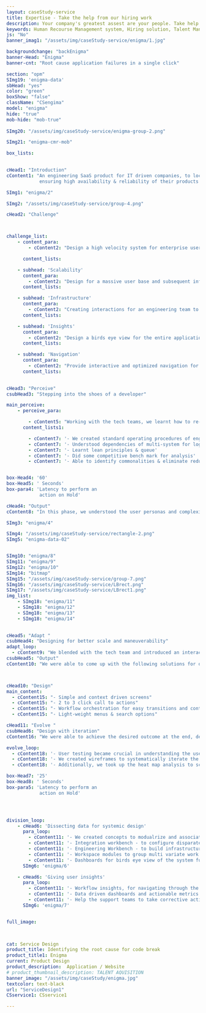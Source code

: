 ```yaml
---
layout: caseStudy-service
title: Expertise - Take the help from our hiring work
description: Your company's greatest assest are your people. Take help our hiring experts to recruit the best desired talents.
keywords: Human Recourse Management system, Hiring solution, Talent Management Software, Application Tracking System, AI-Enabled, Recruitment Management software, recruitment system, Talent CRM, HR Software, Bangalore, India
js: "No"
banner_imag1: "/assets/img/caseStudy-service/enigma/1.jpg"

backgroundchange: "backEnigma"
banner-Head: "Enigma"
banner-cnt: "Root cause application failures in a single click"

section: "opm"
SImg19: 'enigma-data'
sbHead: "yes"
color: "green"
boxShow: "false"
className: "CSengima"
model: "enigma"
hide: "true"
mob-hide: "mob-true"
    
SImg20: "/assets/img/caseStudy-service/enigma-group-2.png"

SImg21: "enigma-cmr-mob"

box_lists:
    

cHead1: "Introduction"
cContent1: "An engineering SaaS product for IT driven companies, to localize, detect & fix errors instantly 
            ensuring high availability & reliability of their products & services to their customers."

SImg1: "enigma/2"

SImg2: "/assets/img/caseStudy-service/group-4.png"

cHead2: "Challenge"



challenge_list:
    - content_para:
        - cContent2: "Design a high velocity system for enterprise users to monitor & action production incidents. We had to consider the following aspects while designing this workload intensive systems:"

      content_lists:

    - subhead: 'Scalability'
      content_para:
        - cContent2: "Design for a massive user base and subsequent influx of terabytes of data and exceptions."
      content_lists:

    - subhead: 'Infrastructure'
      content_para:
        - cContent2: "Creating interactions for an engineering team to map virtual environments to real-time cluster environments."
      content_lists:

    - subhead: 'Insights'
      content_para:
        - cContent2: "Design a birds eye view for the entire application set configured and monitored simultaneously, drive call to action on the real-time incidents."
      content_lists:

    - subhead: 'Navigation'
      content_para:
        - cContent2: "Provide interactive and optimized navigation for the users to perform required action."
      content_lists:
      

cHead3: "Perceive"
csubHead3: "Stepping into the shoes of a developer"

main_perceive:
    - perceive_para:

        - cContent5: "Working with the tech teams, we learnt how to re-invent design principles and apply for high performing teams that innovate continuously."
      content_lists1:

        - cContent7: '- We created standard operating procedures of engineering functions' 
        - cContent7: '- Understood dependencies of multi-system for log analysis'
        - cContent7: '- Learnt lean principles & queue' 
        - cContent7: '- Did some competitive bench mark for analysis'
        - cContent7: '- Able to identify commonalities & eliminate redundancy in the workflow process'


box-Head4: '60'
box-Head5: ' Seconds'
box-para4: 'Latency to perform an 
            action on Hold'

cHead4: "Output"
cContent8: "In this phase, we understood the user personas and complexities involved in designing an enterprise level, realtime monitoring tool."

SImg3: "enigma/4"

SImg4: "/assets/img/caseStudy-service/rectangle-2.png"
SImg5: "enigma-data-02"


SImg10: "enigma/8"
SImg11: "enigma/9"
SImg12: "enigma/10"
SImg14: "bitmap"
SImg15: "/assets/img/caseStudy-service/group-7.png"
SImg16: "/assets/img/caseStudy-service/LBrect.png"
SImg17: "/assets/img/caseStudy-service/LBrect1.png"
img_list:
    - SImg18: "enigma/11"
    - SImg18: "enigma/12"
    - SImg18: "enigma/13"
    - SImg18: "enigma/14"
    

cHead5: "Adapt "
csubHead4: "Designing for better scale and maneuverability"
adapt_loop:
  - cContent9: "We blended with the tech team and introduced an interactive & iterative design model to deliver, what they needed."
csubHead5: "Output"
cContent10: "We were able to come up with the following solutions for our customers:"



cHead10: "Design"
main_content:
  - cContent15: "- Simple and context driven screens"
  - cContent15: "- 2 to 3 click call to actions"
  - cContent15: "- Workflow orchestration for easy transitions and context switching"
  - cContent15: "- Light-weight menus & search options"

cHead11: "Evolve "
csubHead6: "Design with iteration"
cContent16: "We were able to achieve the desired outcome at the end, delivering intuitive screens for the product that is high velocity and data intensive"

evolve_loop:
  - cContent18: '- User testing became crucial in understanding the use cases '
  - cContent18: '- We created wireframes to systematically iterate the data displayed on each screen, the user flow and the user experience'
  - cContent18: '- Additionally, we took up the heat map analysis to screen users behavior. We took into account the click, scroll and the navigation aspects'

box-Head7: '25'
box-Head8: ' Seconds'
box-para5: 'Latency to perform an 
            action on Hold'




division_loop:
    - cHead6: 'Dissecting data for systemic design'
      para_loop:
        - cContent11: '- We created concepts to modualrize and associate relevant functions'
        - cContent11: '- Integration workbench - to configure disparate systems into our product for log analysis.'
        - cContent11: '- Engineering Workbench - to build infrastructure topology and label environments'
        - cContent11: '- Workspace modules to group multi variate work environments for monitoring'
        - cContent11: '- Dashboards for birds eye view of the system functions and alarm incidents'
      SImg6: 'enigma/6'

    - cHead6: 'Giving user insights'
      para_loop:
        - cContent11: '- Workflow insights, for navigating through the incidents and mitigate the problem'
        - cContent11: '- Data driven dashboards and actionable metrics'
        - cContent11: '- Help the support teams to take corrective actions instantly'
      SImg6: 'enigma/7'


full_image:
    


cat: Service Design
product_title: Identifying the root cause for code break
product_title1: Enigma
current: Product Design
product_description:  Application / Website
# product_thumbnail_description: TALENT AQUISITION
banner_image: "/assets/img/caseStudy/enigma.jpg"
textcolor: text-black
url: "ServiceDesign1"
CSservice1: CSservice1

---
```

